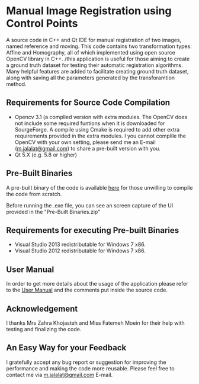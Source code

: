 # Manual Image Registration using Control Points
A source code in C++ and Qt IDE for manual registration of two images, named reference and moving. This code contains two transformation types: Affine and Homography, all of which implemented using open source OpenCV library in C++. /this application is useful for those aiming to create a ground truth dataset for testing their automatic registration algorithms. Many helpful features are added to facilitate creating ground truth dataset, along with saving all the parameters generated by the transforamtion method.

## Requirements for Source Code Compilation
- Opencv 3.1 (a complied version with extra modules. The OpenCV does not include some required funtions when it is downloaded for SourgeForge. A compile using Cmake is required to add other extra requirements provided in the extra modules. I you cannot complile the OpenCV with your own setting, please send me an E-mail (m.jalalat@gmail.com) to share a pre-built version with you.
- Qt 5.X (e.g. 5.8 or higher)

## Pre-Built Binaries

A pre-built binary of the code is available [here](https://github.com/mortezajalalat/Manual-Image-Registration-Using-Control-Points/blob/master/Pre-Built%20Binaries.zip) for those unwilling to compile the code from scratch.

Before running the .exe file, you can see an screen capture of the UI provided in the "Pre-Built Binaries.zip"

## Requirements for executing Pre-built Binaries

- Visual Studio 2013 redistributable for Windows 7 x86.
- Visual Studio 2012 redistributable for Windows 7 x86.

## User Manual

In order to get more details about the usage of the application please refer to the [User Manual](https://github.com/mortezajalalat/Manual-Image-Registration-Using-Control-Points/blob/master/User%20Manual.pdf) and the comments put inside the source code.

## Acknowledgement

I thanks Mrs Zahra Khojasteh and Miss Fatemeh Moein for their help with testing and finalizing the code.

## An Easy Way for your Feedback
I gratefully accept any bug report or suggestion for improving the performance and making the code more reusable. Please feel free to contact me via m.jalalat@gmail.com E-mail.
